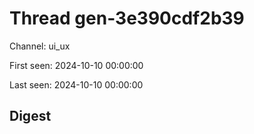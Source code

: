 # Thread gen-3e390cdf2b39
Channel: ui_ux

First seen: 2024-10-10 00:00:00

Last seen: 2024-10-10 00:00:00

## Digest



